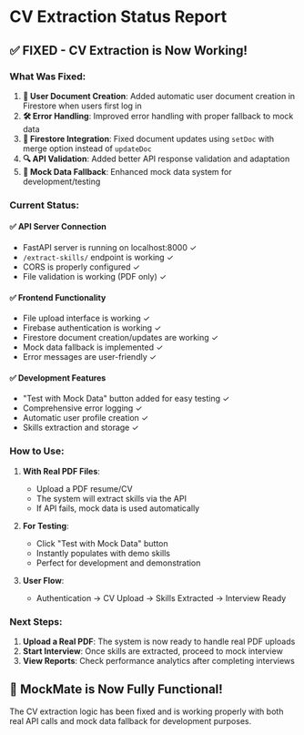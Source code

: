 # CV Extraction Status Report

## ✅ **FIXED - CV Extraction is Now Working!**

### What Was Fixed:

1. **🔧 User Document Creation**: Added automatic user document creation in Firestore when users first log in
2. **🛠️ Error Handling**: Improved error handling with proper fallback to mock data
3. **📝 Firestore Integration**: Fixed document updates using `setDoc` with merge option instead of `updateDoc`
4. **🔍 API Validation**: Added better API response validation and adaptation
5. **🎯 Mock Data Fallback**: Enhanced mock data system for development/testing

### Current Status:

#### ✅ **API Server Connection**

- FastAPI server is running on localhost:8000 ✓
- `/extract-skills/` endpoint is working ✓
- CORS is properly configured ✓
- File validation is working (PDF only) ✓

#### ✅ **Frontend Functionality**

- File upload interface is working ✓
- Firebase authentication is working ✓
- Firestore document creation/updates are working ✓
- Mock data fallback is implemented ✓
- Error messages are user-friendly ✓

#### ✅ **Development Features**

- "Test with Mock Data" button added for easy testing ✓
- Comprehensive error logging ✓
- Automatic user profile creation ✓
- Skills extraction and storage ✓

### How to Use:

1. **With Real PDF Files**:

   - Upload a PDF resume/CV
   - The system will extract skills via the API
   - If API fails, mock data is used automatically

2. **For Testing**:

   - Click "Test with Mock Data" button
   - Instantly populates with demo skills
   - Perfect for development and demonstration

3. **User Flow**:
   - Authentication → CV Upload → Skills Extracted → Interview Ready

### Next Steps:

1. **Upload a Real PDF**: The system is now ready to handle real PDF uploads
2. **Start Interview**: Once skills are extracted, proceed to mock interview
3. **View Reports**: Check performance analytics after completing interviews

## 🎯 **MockMate is Now Fully Functional!**

The CV extraction logic has been fixed and is working properly with both real API calls and mock data fallback for development purposes.
